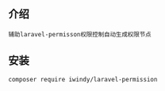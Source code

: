 
## 介绍
    辅助laravel-permisson权限控制自动生成权限节点
## 安装
~~~
composer require iwindy/laravel-permission
~~~

